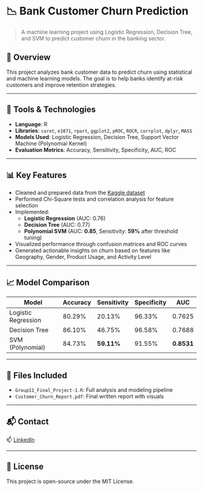 # 📉 Bank Customer Churn Prediction

> A machine learning project using Logistic Regression, Decision Tree, and SVM to predict customer churn in the banking sector.
## 📌 Overview
This project analyzes bank customer data to predict churn using statistical and machine learning models. The goal is to help banks identify at-risk customers and improve retention strategies.

---

## 🧰 Tools & Technologies
- **Language**: R  
- **Libraries**: `caret`, `e1071`, `rpart`, `ggplot2`, `pROC`, `ROCR`, `corrplot`, `dplyr`, `MASS`
- **Models Used**: Logistic Regression, Decision Tree, Support Vector Machine (Polynomial Kernel)
- **Evaluation Metrics**: Accuracy, Sensitivity, Specificity, AUC, ROC

---

## 📊 Key Features
- Cleaned and prepared data from the [Kaggle dataset](https://www.kaggle.com/datasets/shantanudhakadd/bank-customer-churn-prediction)
- Performed Chi-Square tests and correlation analysis for feature selection
- Implemented:
  - **Logistic Regression** (AUC: 0.76)
  - **Decision Tree** (AUC: 0.77)
  - **Polynomial SVM** (AUC: **0.85**, Sensitivity: **59%** after threshold tuning)
- Visualized performance through confusion matrices and ROC curves
- Generated actionable insights on churn based on features like Geography, Gender, Product Usage, and Activity Level

---

## 📈 Model Comparison

| Model              | Accuracy | Sensitivity | Specificity | AUC    |
|--------------------|----------|-------------|-------------|--------|
| Logistic Regression| 80.29%   | 20.13%      | 96.33%      | 0.7625 |
| Decision Tree      | 86.10%   | 46.75%      | 96.58%      | 0.7688 |
| SVM (Polynomial)   | 84.73%   | **59.11%**  | 91.55%      | **0.8531** |

---

## 📁 Files Included
- `Group11_Final_Project-1.R`: Full analysis and modeling pipeline
- `Customer_Churn_Report.pdf`: Final written report with visuals

---

## 📬 Contact
📫 [LinkedIn](https://linkedin.com/in/sruthi-kondra-5773981a1)

---

## 📜 License
This project is open-source under the MIT License.
